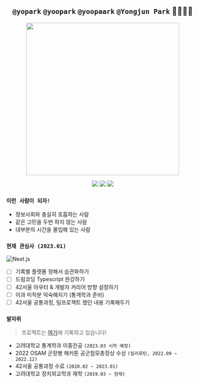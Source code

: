 <div align="center">

  <h2><code>@yopark</code> <code>@yoopark</code> <code>@yoopaark</code> <code>@Yongjun Park</code> 🙇‍♂️🙇‍♂️</h2>
  
<img height="400px" src="https://media.wired.com/photos/5c57c3e3ce277c2cb23d575b/4:3/w_2749,h_2062,c_limit/Culture_Facebook_TheSocialNetwork.jpg" />
  
<img src="http://mazassumnida.wtf/api/mini/generate_badge?boj=yopark"/> <img src="https://img.shields.io/badge/-I'm%20a%20night%20%F0%9F%A6%89-grey?style=flat-square" /> <img src="https://img.shields.io/badge/-Be%20a%20specialist%20first.-informational?style=flat-square" />

</div>

### `이런 사람이 되자!`
- 정보사회와 충실히 호흡하는 사람
- 같은 고민을 두번 하지 않는 사람
- 대부분의 시간을 몰입해 있는 사람

### `현재 관심사 (2023.01)`
![Next.js](https://img.shields.io/badge/Next\.js-black?style=for-the-badge&logo=Next\.js)

- [ ] 기록별 플랫폼 정해서 습관화하기
- [ ] 드림코딩 Typescript 완강하기
- [ ] 42서울 아우터 & 개발자 커리어 방향 설정하기
- [ ] 이과 미적분 익숙해지기 (통계학과 준비)
- [ ] 42서울 공통과정, 팀프로젝트 했던 내용 기록해두기

### `발자취`
> 프로젝트는 [여기](https://yoopark.github.io/projects)에 기록하고 있습니다!

- 고려대학교 통계학과 이중전공 `(2023.03 시작 예정)`
- 2022 OSAM 군장병 해커톤 공군참모총장상 수상 `(밀리루틴, 2022.09 ~ 2022.12)`
- 42서울 공통과정 수료 `(2020.02 ~ 2023.01)`
- 고려대학교 정치외교학과 재학 `(2019.03 ~ 현재)`


<!-- <div align="center">

![Top Langs](https://github-readme-stats.vercel.app/api/top-langs/?username=yoopark&layout=compact&exclude_repo=yoopark.github.io,JavaScript30)

</div> -->
